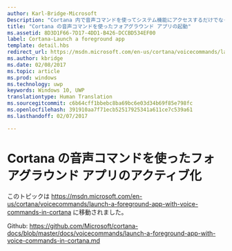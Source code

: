 ```yaml
---
author: Karl-Bridge-Microsoft
Description: "Cortana 内で音声コマンドを使ってシステム機能にアクセスするだけでなく、Cortana を通じて音声コマンドを使ってフォアグラウンド アプリを起動し、アプリ内で実行するアクションやコマンドを指定することもできます。"
title: "Cortana の音声コマンドを使ったフォアグラウンド アプリの起動"
ms.assetid: 8D3D1F66-7D17-4DD1-B426-DCCBD534EF00
label: Cortana-Launch a foreground app
template: detail.hbs
redirect_url: https://msdn.microsoft.com/en-us/cortana/voicecommands/launch-a-foreground-app-with-voice-commands-in-cortana
ms.author: kbridge
ms.date: 02/08/2017
ms.topic: article
ms.prod: windows
ms.technology: uwp
keywords: Windows 10, UWP
translationtype: Human Translation
ms.sourcegitcommit: c6b64cff1bbebc8ba69bc6e03d34b69f85e798fc
ms.openlocfilehash: 391910aa7f71ecb52517925341a611ce7c539a61
ms.lasthandoff: 02/07/2017

---
```


# <a name="activate-a-foreground-app-with-voice-commands-through-cortana"></a>Cortana の音声コマンドを使ったフォアグラウンド アプリのアクティブ化

このトピックは https://msdn.microsoft.com/en-us/cortana/voicecommands/launch-a-foreground-app-with-voice-commands-in-cortana に移動されました。

Github: https://github.com/Microsoft/cortana-docs/blob/master/docs/voicecommands/launch-a-foreground-app-with-voice-commands-in-cortana.md

